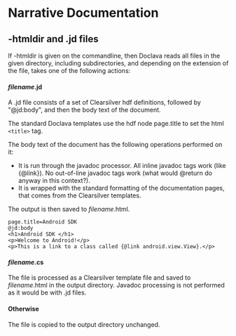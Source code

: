 # Narrative Documentation #
## -htmldir and .jd files ##

If -htmldir is given on the commandline, then Doclava reads all files in the given directory, including subdirectories, and depending on the extension of the file, takes one of the following actions:

#### _filename_.jd ####

A .jd file consists of a set of Clearsilver hdf definitions, followed by "@jd:body", and then the body text of the document.

The standard Doclava templates use the hdf node page.title to set the html `<title>` tag.

The body text of the document has the following operations performed on it:
  * It is run through the javadoc processor.  All inline javadoc tags work (like {@link}).  No out-of-line javadoc tags work (what would @return do anyway in this context?).
  * It is wrapped with the standard formatting of the documentation pages, that comes from the Clearsilver templates.

The output is then saved to _filename_.html.

```
page.title=Android SDK
@jd:body
<h1>Android SDK </h1>
<p>Welcome to Android!</p>
<p>This is a link to a class called {@link android.view.View}.</p>
```


#### _filename_.cs ####

The file is processed as a Clearsilver template file and saved to _filename_.html in the output directory.  Javadoc processing is not performed as it would be with .jd files.

#### Otherwise ####

The file is copied to the output directory unchanged.